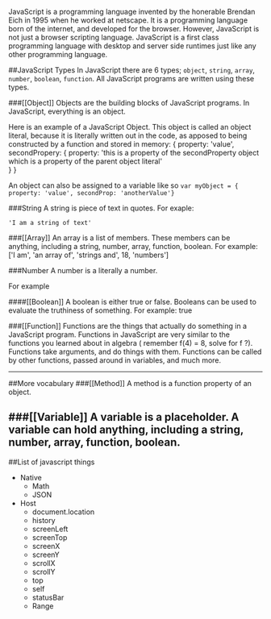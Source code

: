 JavaScript is a programming language invented by the honerable Brendan Eich in 1995 when he worked at netscape. It is a programming language born of the internet, and developed for the browser. However, JavaScript is not just a browser scripting language. JavaScript is a first class programming language with desktop and server side runtimes just like any other programming language.

##JavaScript Types
In JavaScript there are 6 types; `object`, `string`, `array`, `number`, `boolean`, `function`. All JavaScript programs are written using these types.

###[[Object]]
Objects are the building blocks of JavaScript programs. In JavaScript, everything is an object.

Here is an example of a JavaScript Object. This object is called an object literal, because it is literally written out in the code, as apposed to being constructed by a function and stored in memory:
    {
      property: 'value',
      secondPropery: {
        property: 'this is a property of the secondProperty object which is a property of the parent object literal'  
      }
    }

An object can also be assigned to a variable like so `var myObject = { property: 'value', secondProp: 'anotherValue'}`

###String
A string is piece of text in quotes. For exaple:

    'I am a string of text'

###[[Array]]
An array is a list of members. These members can be anything, including a string, number, array, function, boolean. For example:
    ['I am', 'an array of', 'strings and', 18, 'numbers']

###Number
A number is a literally a number.

For example


####[[Boolean]]
A boolean is either true or false. Booleans can be used to evaluate the truthiness of something.
For example:
    true

###[[Function]]
Functions are the things that actually do something in a JavaScript program. Functions in JavaScript are very similar to the functions you learned about in algebra ( remember f(4) = 8, solve for f ?). Functions take arguments, and do things with them. Functions can be called by other functions, passed around in variables, and much more.

--------------------
##More vocabulary
###[[Method]]
A method is a function property of an object.

###[[Variable]]
A variable is a placeholder. A variable can hold anything, including a string, number, array, function, boolean.
--------------------
##List of javascript things
* Native
    * Math
    * JSON
* Host
    * document.location
    * history
    * screenLeft
    * screenTop
    * screenX
    * screenY
    * scrollX
    * scrollY
    * top
    * self
    * statusBar
    * Range